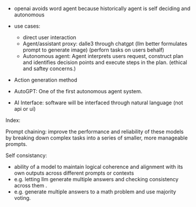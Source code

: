 - openai avoids word agent because historically agent is self deciding and autonomous

- use cases: 
  - direct user interaction
  - Agent/assistant proxy: dalle3 through chatgpt (llm better formulates prompt to generate image) (perforn tasks on users behalf)
  - Autonomous agent: Agent interprets users request, construct plan and identifies decision points and execute steps in the plan. (ethical and saftey concerns.)


- Action generation method

- AutoGPT: One of the first autonomous agent system.
- AI Interface: software will be interfaced through natural language (not api or ui)

Index:

Prompt chaining:
 improve the performance and reliability of these models by breaking down complex tasks into a series of smaller, more manageable prompts.

Self consistancy:
 - ability of a model to maintain logical coherence and alignment with its own outputs across different prompts or contexts
 - e.g. letting llm generate multiple answers and checking consistency across them .
 - e.g. generate multiple answers to a math problem and use majority voting.
